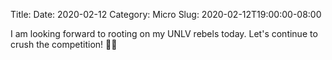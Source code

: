 Title: 
Date: 2020-02-12
Category: Micro
Slug: 2020-02-12T19:00:00-08:00

I am looking forward to rooting on my UNLV rebels today. Let's continue to crush the competition! 🏀🏀